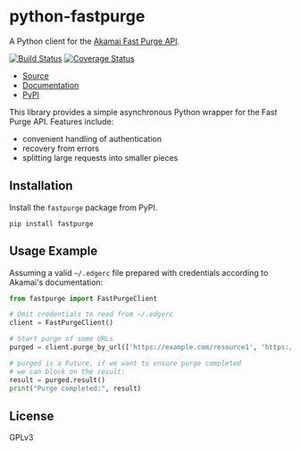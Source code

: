 python-fastpurge
================

A Python client for the [Akamai Fast Purge API](https://developer.akamai.com/api/core_features/fast_purge/v3.html).

[![Build Status](https://travis-ci.org/release-engineering/python-fastpurge.svg?branch=master)](https://travis-ci.org/release-engineering/python-fastpurge)
[![Coverage Status](https://coveralls.io/repos/github/release-engineering/python-fastpurge/badge.svg?branch=master)](https://coveralls.io/github/release-engineering/python-fastpurge?branch=master)

- [Source](https://github.com/release-engineering/python-fastpurge)
- [Documentation](https://release-engineering.github.io/python-fastpurge/)
- [PyPI](https://pypi.org/project/fastpurge)

This library provides a simple asynchronous Python wrapper for the Fast Purge
API. Features include:

- convenient handling of authentication
- recovery from errors
- splitting large requests into smaller pieces


Installation
------------

Install the `fastpurge` package from PyPI.

```
pip install fastpurge
```

Usage Example
-------------

Assuming a valid `~/.edgerc` file prepared with credentials according to
Akamai's documentation:

```python
from fastpurge import FastPurgeClient

# Omit credentials to read from ~/.edgerc
client = FastPurgeClient()

# Start purge of some URLs
purged = client.purge_by_url(['https://example.com/resource1', 'https://example.com/resource2'])

# purged is a Future, if we want to ensure purge completed
# we can block on the result:
result = purged.result()
print("Purge completed:", result)
```

License
-------

GPLv3
